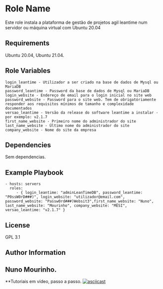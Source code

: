 Role Name
=========

Este role instala a plataforma de gestão de projetos agil leantime num servidor ou máquina virtual com Ubuntu 20.04

Requirements
------------

Ubuntu 20.04, Ubuntu 21.04. 

Role Variables
--------------
    login_leantime - Utilizador a ser criado na base de dados de Mysql ou MariaDB
    password_leantime - Password da base de dados de Mysql ou MariaDB
    login_website - Endereço de email para o login inicial no site web
    password_website - Password para o site web. Tem de obrigatóriamente responder aos requisitos mínimos de tamanho e complexidade documentados
    versao_leantime - Versão da release do software leantime a instalar - por exemplo: v2.1.7
    first_name_website - Primeiro nome do administrador do site
    last_name_website - Último nome do administrador do site
    company_website - Nome do site da empresa

Dependencies
------------

Sem dependencias.

Example Playbook
----------------

    - hosts: servers
      roles:
         - { login_leantime: "adminLeanTimeDB", password_leantime: "P0ssW0rD###)", login_website: "utilizador@email.com", password_website: "Passw0rd###)Websit3",first_name_website: "Nuno", last_name_website: "Mourinho", company_website: "MESI",  versao_leantime: "v2.1.7" }
         

License
-------

GPL 3.1

Author Information
------------------

Nuno Mourinho.
---

**Tutoriais em vídeo, passo a passo.
[![asciicast](https://asciinema.org/a/419965.svg)](https://asciinema.org/a/419965)
